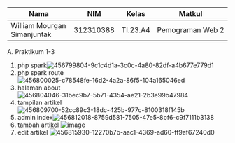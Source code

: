 |Nama|NIM|Kelas|Matkul|
|----|---|-----|------|
|William Mourgan Simanjuntak|312310388|TI.23.A4|Pemograman Web 2|

A. Praktikum 1-3

1. php spark![456799804-9c1c4d1a-3c0c-4a80-82df-a4b677e779d1](https://github.com/user-attachments/assets/3fc1950b-16a0-42ab-aa54-b368e0282d06)
2. php spark route![456800025-c78548fe-16d2-4a2a-86f5-104a165046ed](https://github.com/user-attachments/assets/a29c8872-874a-4b01-8261-f16ae6a16637)
3. halaman about![456804046-31bec9b7-5b71-4354-ae21-2b3e99b47984](https://github.com/user-attachments/assets/5923e344-fa61-411c-8c0b-cce56e889f5d)
4. tampilan artikel![456809700-52cc89c3-18dc-425b-977c-8100318f145b](https://github.com/user-attachments/assets/3cd4f7ca-b26e-40c3-9c07-8549e06805fa)
5. admin index![456812018-8759d581-7505-47e5-8bf6-c9f7111b3138](https://github.com/user-attachments/assets/517b3a97-4da7-4622-bad7-8d7a3b460f7c)
6. tambah artikel ![image](https://github.com/user-attachments/assets/46401a06-ac2f-414a-9eb0-5a1b6e7c0af3)
7. edit artikel ![456815930-12270b7b-aac1-4369-ad60-ff9af67240d0](https://github.com/user-attachments/assets/2618c54b-bd40-4edc-87b6-6a123fc450e8)





